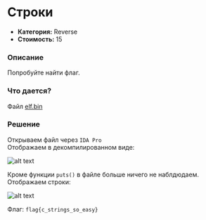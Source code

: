 Строки
=========

* **Категория:** Reverse  
* **Стоимость:** 15  

### Описание  
Попробуйте найти флаг.

### Что дается?  
Файл [elf.bin](https://github.com/axelmaker/vkactf2018_writeup/raw/master/reverse/elf.bin)

### Решение

Открываем файл через ```IDA Pro```  
Отображаем в декомпилированном виде:  

![alt text](https://github.com/axelmaker/vkactf2018_writeup/blob/master/reverse/reverse005.png?raw=true)

Кроме функции `puts()` в файле больше ничего не наблдюдаем.  
Отображаем строки:  

![alt text](https://github.com/axelmaker/vkactf2018_writeup/blob/master/reverse/reverse006.png?raw=true)

Флаг: `flag{c_strings_so_easy}`

